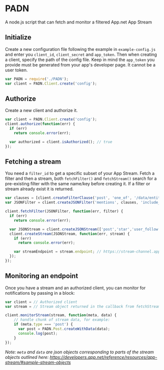 # PADN

A node.js script that can fetch and monitor a filtered App.net App Stream

## Initialize

Create a new configuration file following the example in `example-config.js` and enter you `client_id`, `client_secret` and `app_token`. Then when creating a client, specify the path of the config file. Keep in mind the `app_token` you provide must be generated from your app's developer page. It cannot be a user token.

``` javascript
var PADN = require('./PADN');
var client = PADN.Client.create('config');
```

## Authorize

Create a new client and authorize it.

``` javascript
var client = PADN.Client.create('config');
client.authorize(function(err) {
  if (err)
    return console.error(err);

  var authorized = client.isAuthorized(); // true
});
```

## Fetching a stream

You need a `filter_id` to get a specific subset of your App Stream. Fetch a filter and then a stream, both `fetchFilter()` and `fetchStream()` search for a pre-existing filter with the same name/key before creating it. If a filter or stream already exist it is returned.

``` javascript
var clauses = [client.createFilterClause('post', 'one_of', '/data/entities/mentions/*/id')];
var JSONFilter = client.createJSONFilter('mentions', clauses, 'include_any');

client.fetchFilter(JSONFilter, function(err, filter) {
  if (err)
    return console.error(err);

  var JSONStream = client.createJSONStream(['post','star','user_follow'], filter.id, JSONStreamKey);
  client.createStream(JSONStream, function(err, stream) {
    if (err)
      return console.error(err);

    var streamEndpoint = stream.endpoint; // https://stream-channel.app.net/channel/...
  });
});
```

## Monitoring an endpoint

Once you have a stream and an authorized client, you can monitor for notifications by passing in a block:

``` javascript
var client = // Authorized client
var stream = // Stream object returned in the callback from fetchStream. Not a JSONStream.

client.monitorStream(stream, function(meta, data) {
    // handle chunk of stream data, for example:
    if (meta.type === 'post') {
      var post = PADN.Post.createWithData(data);
      console.log(post);
    }
});
```

*Note: `meta` and `data` are json objects corresponding to parts of the stream objects outlined here: https://developers.app.net/reference/resources/app-stream/#sample-stream-objects*
